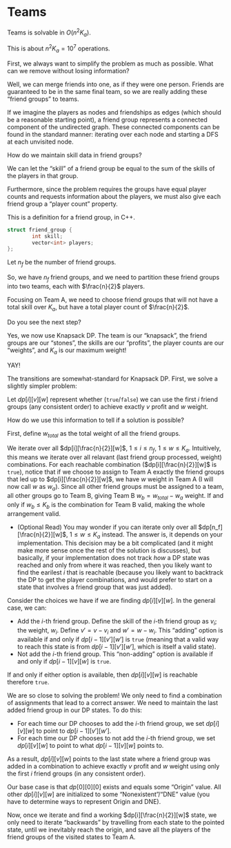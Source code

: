 <!-- NOTE: TEST CHECKER -->

# Teams

Teams is solvable in $O(n^2K_a)$.

This is about $n^2K_a = 10^7$ operations.

First, we always want to simplify the problem as much as possible. What can we remove without losing information?

Well, we can merge friends into one, as if they were one person. Friends are guaranteed to be in the same final team, so we are really adding these “friend groups” to teams.

If we imagine the players as nodes and friendships as edges (which should be a reasonable starting point), a friend group represents a connected component of the undirected graph. These connected components can be found in the standard manner: iterating over each node and starting a DFS at each unvisited node.

How do we maintain skill data in friend groups?

We can let the “skill” of a friend group be equal to the sum of the skills of the players in that group.

Furthermore, since the problem requires the groups have equal player counts and requests information about the players, we must also give each friend group a “player count” property.

This is a definition for a friend group, in C++.

```cpp
struct friend_group {
        int skill;
        vector<int> players;
};
```

Let $n_f$ be the number of friend groups.

So, we have $n_f$ friend groups, and we need to partition these friend groups into two teams, each with $\frac{n}{2}$ players.

Focusing on Team A, we need to choose friend groups that will not have a total skill over $K_a$, but have a total player count of $\frac{n}{2}$.

Do you see the next step?

Yes, we now use Knapsack DP. The team is our “knapsack”, the friend groups are our “stones”, the skills are our “profits”, the player counts are our “weights”, and $K_a$ is our maximum weight!

YAY!

The transitions are somewhat-standard for Knapsack DP. First, we solve a slightly simpler problem:

Let $dp[i][v][w]$ represent whether (`true`/`false`) we can use the first $i$ friend groups (any consistent order) to achieve exactly $v$ profit and $w$ weight.

How do we use this information to tell if a solution is possible?

First, define $w_{total}$ as the total weight of all the friend groups.

We iterate over all $dp[i][\frac{n}{2}][w]$, $1 \le i \le n_f$, $1 \le w \le K_a$. Intuitively, this means we iterate over all relavant (last friend group processed, weight) combinations. For each reachable combination ($dp[i][\frac{n}{2}][w]$ is `true`), notice that if we choose to assign to Team A exactly the friend groups that led up to $dp[i][\frac{n}{2}][w]$, we have $w$ weight in Team A (I will now call $w$ as $w_a$). Since all other friend groups must be assigned to a team, all other groups go to Team B, giving Team B $w_b = w_{total} - w_a$ weight. If and only if $w_b \le K_b$ is the combination for Team B valid, making the whole arrangement valid.

- (Optional Read) You may wonder if you can iterate only over all $dp[n_f][\frac{n}{2}][w]$, $1 \le w \le K_a$ instead. The answer is, it depends on your implementation. This decision may be a bit complicated (and it might make more sense once the rest of the solution is discusses), but basically, if your implementation does not track *how* a DP state was reached and only from where it was reached, then you likely want to find the earilest $i$ that is reachable (because you likely want to backtrack the DP to get the player combinations, and would prefer to start on a state that involves a friend group that was just added).

Consider the choices we have if we are finding $dp[i][v][w]$. In the general case, we can:

- Add the $i$-th friend group. Define the skill of the $i$-th friend group as $v_i$; the weight, $w_i$. Define $v' = v - v_i$ and $w' = w - w_i$. This “adding” option is available if and only if $dp[i-1][v'][w']$ is `true` (meaning that a valid way to reach this state is from $dp[i-1][v'][w']$, which is itself a valid state).
- Not add the $i$-th friend group. This “non-adding” option is available if and only if $dp[i-1][v][w]$ is `true`.

If and only if either option is available, then $dp[i][v][w]$ is reachable therefore `true`.

We are so close to solving the problem! We only need to find a combination of assignments that lead to a correct answer. We need to maintain the last added friend group in our DP states. To do this:

- For each time our DP chooses to add the $i$-th friend group, we set $dp[i][v][w]$ to point to $dp[i-1][v'][w']$.
- For each time our DP chooses to not add the $i$-th friend group, we set $dp[i][v][w]$ to point to what $dp[i-1][v][w]$ points to.

As a result, $dp[i][v][w]$ points to the last state where a friend group was added in a combination to achieve exactly $v$ profit and $w$ weight using only the first $i$ friend groups (in any consistent order).

Our base case is that $dp[0][0][0]$ exists and equals some “Origin” value. All other $dp[i][v][w]$ are initialized to some “Nonexistent”/“DNE” value (you have to determine ways to represent Origin and DNE).

Now, once we iterate and find a working $dp[i][\frac{n}{2}][w]$ state, we only need to iterate “backwards” by travelling from each state to the pointed state, until we inevitably reach the origin, and save all the players of the friend groups of the visited states to Team A.
